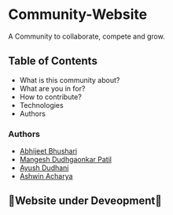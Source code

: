 # Community-Website
A Community to collaborate, compete and grow.


## Table of Contents
- What is this community about?
- What are you in for?
- How to contribute?
- Technologies
- Authors


### Authors
- [Abhijeet Bhushari](https://github.com/Abhijeet-Bhushari) 
- [Mangesh Dudhgaonkar Patil](https://github.com/Magesh1511)
- [Ayush Dudhani](https://github.com/ayush-dudhani)
- [Ashwin Acharya](https://github.com/ashwin-acharya01)

## 🚧Website under Deveopment🚧

